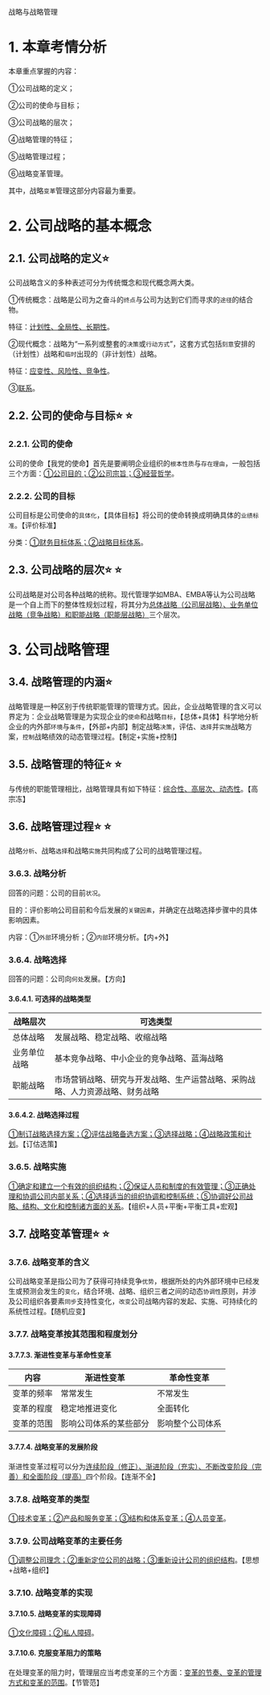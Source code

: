 战略与战略管理

# 1. 本章考情分析

本章重点掌握的内容：

①公司战略的定义；

②公司的使命与目标；

③公司战略的层次；

④战略管理的特征；

⑤战略管理过程；

⑥战略变革管理。

其中，战略`变革`管理这部分内容最为重要。

# 2. 公司战略的基本概念

## 2.1. 公司战略的定义:star: 

公司战略含义的多种表述可分为传统慨念和现代概念两大类。

①传统概念：战略是公司为之奋斗的`终点`与公司为达到它们而寻求的`途径`的结合物。

特征：[计划性、全局性、长期性](../../../../CPA6in1/CPA6in1/6战略/公司战略.传统概念.特征.md)。

②现代概念：战略为“一系列或整套的`决策`或`行动方式`”，这套方式包括`刻意`安排的（计划性）战略和`临时`出现的（非计划性）战略。

特征：[应变性、风险性、竞争性](../../../../CPA6in1/CPA6in1/6战略/公司战略.现代概念.特征.md)。

③[联系](../../../../CPA6in1/CPA6in1/6战略/公司战略.传统概念+现代概念.联系.md)。

## 2.2. 公司的使命与目标:star: :star: 

### 2.2.1. 公司的使命

公司的使命【我党的使命】首先是要阐明企业组织的`根本性质`与`存在理由`，一般包括三个方面：[①公司目的；②公司宗旨；③经营哲学](../../../../CPA6in1/CPA6in1/6战略/公司使命.md)。

### 2.2.2. 公司的目标

公司目标是公司使命的`具体化`，【具体目标】将公司的使命转换成明确具体的`业绩标准`。【评价标准】

分类：[①财务目标体系；②战略目标体系](../../../../CPA6in1/CPA6in1/6战略/公司目标.分类.md)。

## 2.3. 公司战略的层次:star: :star: 

公司战略是对公司各种战略的统称。现代管理学如MBA、EMBA等认为公司战略是一个自上而下的整体性规划过程，将其分为[总体战略（公司层战略）、业务单位战略（竞争战略）和职能战略（职能层战略）](../../../../CPA6in1/CPA6in1/6战略/公司战略.3个层次.md)三个层次。

# 3. 公司战略管理

## 3.4. 战略管理的内涵:star: 

战略管理是一种区别于传统职能管理的管理方式。因此，企业战略管理的含义可以界定为：企业战略管理是为实现企业的`使命`和战略`目标`，【总体+具体】科学地分析企业的内外部`环境`与`条件`，【外部+内部】制定战略`决策`，评估、`选择`并`实施`战略方案，`控制`战略绩效的动态管理过程。【制定+实施+控制】

## 3.5. 战略管理的特征:star: :star: 

与传统的职能管理相比，战略管理具有如下特征：[综合性、高层次、动态性](../../../../CPA6in1/CPA6in1/6战略/战略管理.特征.md)。【高宗冻】

## 3.6. 战略管理过程:star: :star: 

战略`分析`、战略`选择`和战略`实施`共同构成了公司的战略管理过程。

### 3.6.3. 战略分析

回答的问题：公司的目前`状况`。

目的：评价影响公司目前和今后发展的`关键因素`，并确定在战略选择步骤中的具体影响因素。

内容：①`外部`环境分析；②`内部`环境分析。【内+外】

### 3.6.4. 战略选择

回答的问题：公司向`何处`发展。【方向】

#### 3.6.4.1. 可选择的战略类型

| 战略层次     | 可选类型                                                                     |
|--------------|------------------------------------------------------------------------------|
| 总体战略     | 发展战略、稳定战略、收缩战略                                                 |
| 业务单位战略 | 基本竞争战略、中小企业的竞争战略、蓝海战略                                   |
| 职能战略     | 市场营销战略、研究与开发战略、生产运营战略、采购战略、人力资源战略、财务战略 |

#### 3.6.4.2. 战略选择过程

[①制订战略选择方案；②评估战略备选方案；③选择战略；④战略政策和计划](../../../../CPA6in1/CPA6in1/6战略/战略管理.战略选择过程.md)。【订估选策】

### 3.6.5. 战略实施

[①确定和建立一个有效的组织结构；②保证人员和制度的有效管理；③正确处理和协调公司内部关系；④选择适当的组织协调和控制系统；⑤协调好公司战略、结构、文化和控制诸方面的关系](../../../../CPA6in1/CPA6in1/6战略/战略管理.战略实施.md)。【组织+人员+平衡+平衡工具+宏观】

## 3.7. 战略变革管理:star: :star: 

### 3.7.6. 战略变革的含义

公司战略变革是指公司为了获得可持续竞争`优势`，根据所处的内外部环境中已经发生或预测会发生的`变化`，结合环境、战略、组织三者之间的动态`协调性`原则，并涉及公司组织各要素`同步`支持性变化，`改变`公司战略内容的发起、实施、可持续化的系统性过程。【随机应变】

### 3.7.7. 战略变革按其范围和程度划分

#### 3.7.7.3. 渐进性变革与革命性变革

| 内容       | 渐进性变革             | 革命性变革       |
|------------|------------------------|------------------|
| 变革的频率 | 常常发生               | 不常发生         |
| 变革的程度 | 稳定地推进变化         | 全面转化         |
| 变革的范围 | 影响公司体系的某些部分 | 影响整个公司体系 |

#### 3.7.7.4. 战略变革的发展阶段

渐进性变革过程可以分为[连续阶段（修正）、渐进阶段（充实）、不断改变阶段（完善）和全面阶段（提高）](../../../../CPA6in1/CPA6in1/6战略/战略变革管理.发展阶段.md)四个阶段。【连渐不全】

### 3.7.8.  战略变革的类型

[①技术变革；②产品和服务变革；③结构和体系变革；④人员变革](../../../../CPA6in1/CPA6in1/6战略/战略变革.4类型.md)。

### 3.7.9.  公司战略变革的主要任务

[①调整公司理念；②重新定位公司的战略；③重新设计公司的组织结构](../../../../CPA6in1/CPA6in1/6战略/战略变革.主要任务.md)。【思想+战略+组织】

### 3.7.10. 战略变革的实现

#### 3.7.10.5. 战略变革的实现障碍

[①文化障碍；②私人障碍](../../../../CPA6in1/CPA6in1/6战略/战略变革.实现障碍.md)。

#### 3.7.10.6. 克服变革阻力的策略

在处理变革的阻力时，管理层应当考虑变革的三个方面：[变革的节奏、变革的管理方式和变革的范围](../../../../CPA6in1/CPA6in1/6战略/战略变革.克服变革阻力的策略.md)。【节管范】

